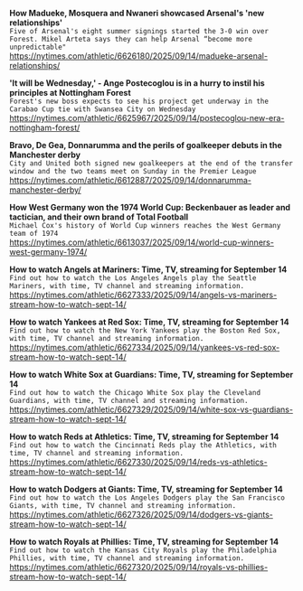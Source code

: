 **How Madueke, Mosquera and Nwaneri showcased Arsenal's 'new relationships'**\
`Five of Arsenal's eight summer signings started the 3-0 win over Forest. Mikel Arteta says they can help Arsenal “become more unpredictable"`\
https://nytimes.com/athletic/6626180/2025/09/14/madueke-arsenal-relationships/

**'It will be Wednesday,' - Ange Postecoglou is in a hurry to instil his principles at Nottingham Forest**\
`Forest's new boss expects to see his project get underway in the Carabao Cup tie with Swansea City on Wednesday`\
https://nytimes.com/athletic/6625967/2025/09/14/postecoglou-new-era-nottingham-forest/

**Bravo, De Gea, Donnarumma and the perils of goalkeeper debuts in the Manchester derby**\
`City and United both signed new goalkeepers at the end of the transfer window and the two teams meet on Sunday in the Premier League`\
https://nytimes.com/athletic/6612887/2025/09/14/donnarumma-manchester-derby/

**How West Germany won the 1974 World Cup: Beckenbauer as leader and tactician, and their own brand of Total Football**\
`Michael Cox's history of World Cup winners reaches the West Germany team of 1974`\
https://nytimes.com/athletic/6613037/2025/09/14/world-cup-winners-west-germany-1974/

**How to watch Angels at Mariners: Time, TV, streaming for September 14**\
`Find out how to watch the Los Angeles Angels play the Seattle Mariners, with time, TV channel and streaming information.`\
https://nytimes.com/athletic/6627333/2025/09/14/angels-vs-mariners-stream-how-to-watch-sept-14/

**How to watch Yankees at Red Sox: Time, TV, streaming for September 14**\
`Find out how to watch the New York Yankees play the Boston Red Sox, with time, TV channel and streaming information.`\
https://nytimes.com/athletic/6627334/2025/09/14/yankees-vs-red-sox-stream-how-to-watch-sept-14/

**How to watch White Sox at Guardians: Time, TV, streaming for September 14**\
`Find out how to watch the Chicago White Sox play the Cleveland Guardians, with time, TV channel and streaming information.`\
https://nytimes.com/athletic/6627329/2025/09/14/white-sox-vs-guardians-stream-how-to-watch-sept-14/

**How to watch Reds at Athletics: Time, TV, streaming for September 14**\
`Find out how to watch the Cincinnati Reds play the Athletics, with time, TV channel and streaming information.`\
https://nytimes.com/athletic/6627330/2025/09/14/reds-vs-athletics-stream-how-to-watch-sept-14/

**How to watch Dodgers at Giants: Time, TV, streaming for September 14**\
`Find out how to watch the Los Angeles Dodgers play the San Francisco Giants, with time, TV channel and streaming information.`\
https://nytimes.com/athletic/6627326/2025/09/14/dodgers-vs-giants-stream-how-to-watch-sept-14/

**How to watch Royals at Phillies: Time, TV, streaming for September 14**\
`Find out how to watch the Kansas City Royals play the Philadelphia Phillies, with time, TV channel and streaming information.`\
https://nytimes.com/athletic/6627320/2025/09/14/royals-vs-phillies-stream-how-to-watch-sept-14/


